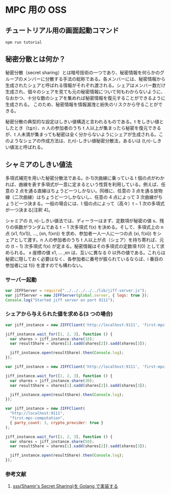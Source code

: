 # MPC 用の OSS

## チュートリアル用の画面起動コマンド

`npm run tutorial`

## 秘密分散とは何か？

秘密分散（secret sharing）とは暗号技術の一つであり、秘密情報を何らかのグループのメンバーに分散する手法の総称である。各メンバーには、秘密情報から生成されたシェアと呼ばれる情報がそれぞれ渡される。シェアはメンバー数だけ生成され、個々のシェアを見ても元の秘密情報について何もわからないように、なおかつ、十分な数のシェアを集めれば秘密情報を復元することができるように生成される。 このため、秘密情報を情報漏洩と紛失のリスクから守ることができる。

秘密分散の典型的な設定はしきい値構造と言われるものである。t をしきい値としたとき（t≦n）、n 人の参加者のうち t 人以上が集まったら秘密を復元できるが、t 人未満が集まっても秘密は全く分からないようにシェアが生成される。このようなシェアの作成方法は、(t,n)-しきい値秘密分散法，あるいは (t,n)-しきい値法と呼ばれる。

## シャミアのしきい値法

多項式補完を用いた秘密分散法である。(t-1)次曲線に乗っている t 個の点がわかれば、曲線を表す多項式が一意に定まるという性質を利用している。例えば、任意の 2 点を通る直線はちょうど一つしかない。同様に、任意の 3 点を通る放物線（二次曲線）はちょうど一つしかないし、任意の 4 点によって 3 次曲線がちょうど一つ決まる。一般の場合には、t 個の点によって（高々）t − 1 次の多項式が一つ決まる[注釈 4]。

シャミアの (t, n)-しきい値法では、ディーラーはまず、定数項が秘密の値 s、残りの係数がランダムである t − 1 次多項式 f(x) を決める。そして、多項式上の n 点 (x1, f(x1)), ..., (xn, f(xn)) を求め、参加者一人一人に一つの点 (xi, f(xi)) をシェアとして渡す。n 人の参加者のうち t 人以上が点（シェア）を持ち寄れば、元の (t − 1) 次多項式 f(x) が定まる。秘密情報はその多項式の定数項 f(0) として求められる。 x 座標の値 x1, ... ,xn は、互いに異なる 0 以外の値である。これらは秘密に隠しておく必要はなく、各参加者に番号が振られているならば、i 番目の参加者には f(i) を渡すのでも構わない。

### サーバー起動

```js
var JIFFServer = require("../../../../../lib/jiff-server.js");
var jiffServer = new JIFFServer(global.server, { logs: true });
Console.log("Started jiff server on port 9111");
```

### シェアから与えられた値を求める(3 つの場合)

```js
var jiff_instance = new JIFFClient('http://localhost:9111', 'first-mpc-computation', {party_count: 3, crypto_provider: true};

jiff_instance.wait_for([1, 2, 3], function () {
  var shares = jiff_instance.share(10);
  var resultShare = shares[1].sadd(shares[2]).sadd(shares[3]);

  jiff_instance.open(resultShare).then(Console.log);
});
```

```js
var jiff_instance = new JIFFClient('http://localhost:9111', 'first-mpc-computation', {party_count: 3, crypto_provider: true};

jiff_instance.wait_for([1, 2, 3], function () {
  var shares = jiff_instance.share(30);
  var resultShare = shares[1].sadd(shares[2]).sadd(shares[3]);

  jiff_instance.open(resultShare).then(Console.log);
});
```

```js
var jiff_instance = new JIFFClient(
  "http://localhost:9111",
  "first-mpc-computation",
  { party_count: 3, crypto_provider: true }
);

jiff_instance.wait_for([1, 2, 3], function () {
  var shares = jiff_instance.share(50);
  var resultShare = shares[1].sadd(shares[2]).sadd(shares[3]);

  jiff_instance.open(resultShare).then(Console.log);
});
```

### 参考文献

1. [sss(Shamir's Secret Sharing)を Golang で実装する](https://tech.ginco.io/post/shamir-ss/)

